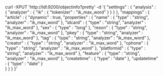curl -XPUT 'http://ldl:9200/objectinfo?pretty' -d '{
    "settings" : {
        "analysis" : {
            "analyzer" : {
                "ik" : {
                    "tokenizer" : "ik_max_word"
                }
            }
        }
    },
    "mappings" : {
        "article" : {
            "dynamic" : true,
            "properties" : {
                "name" : {
                    "type" : "string",
                    "analyzer" : "ik_max_word"
                },
				"idcard" : {
                    "type" : "string",
                    "analyzer" : "ik_max_word"
                },
				"sex" : {
                    "type" : "long"
                },
				"reson" : {
                    "type" : "string",
                    "analyzer" : "ik_max_word"
                },
				"pkey" : {
                    "type" : "string",
                    "analyzer" : "ik_max_word"
                },
				"tag" : {
                    "type" : "string",
                    "analyzer" : "ik_max_word"
                },
				"creator" : {
                    "type" : "string",
                    "analyzer" : "ik_max_word"
                },
				"cphone" : {
                    "type" : "string",
                    "analyzer" : "ik_max_word"
                },
				"platformid" : {
                    "type" : "string",
                    "analyzer" : "ik_max_word"
                },
				"feature" : {
                    "type" : "string",
                    "analyzer" : "ik_max_word"
                },
				"createtime" : {
                    "type" : "date"
                },
				"updatetime" : {
                    "type" : "date"
                }	
            }
        }
    }
}'
